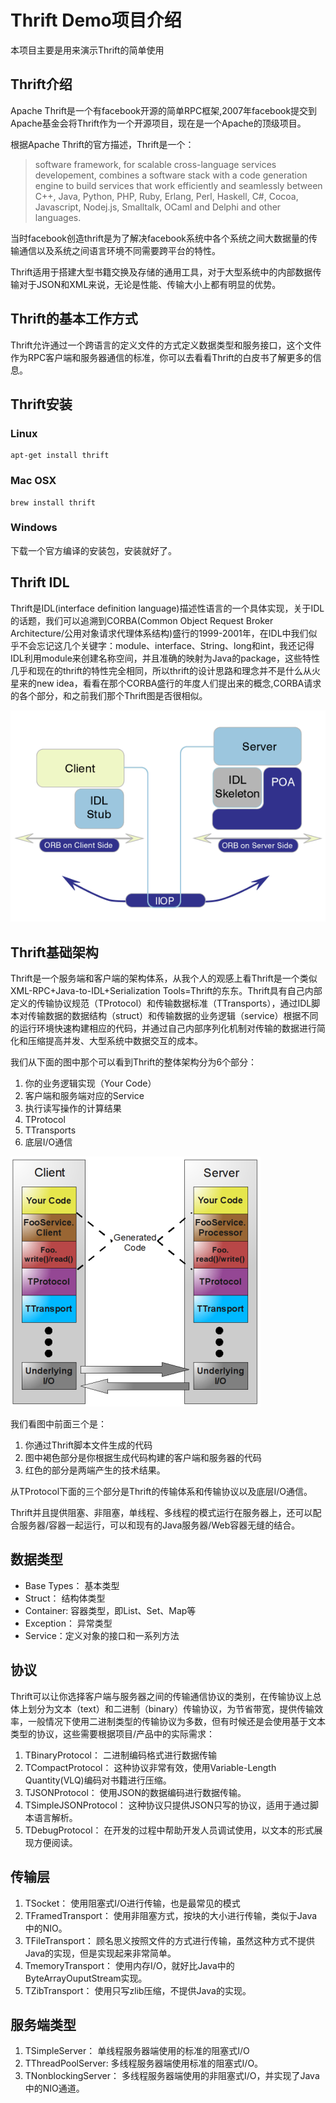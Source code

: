 # Thrift Demo项目介绍

本项目主要是用来演示Thrift的简单使用

## Thrift介绍

Apache Thrift是一个有facebook开源的简单RPC框架,2007年facebook提交到Apache基金会将Thrift作为一个开源项目，现在是一个Apache的顶级项目。


根据Apache Thrift的官方描述，Thrift是一个：

> software framework, for scalable cross-language services developement, combines a software stack with a code generation engine to build services that work efficiently and seamlessly between C++, Java, Python, PHP, Ruby, Erlang, Perl, Haskell, C#, Cocoa, Javascript, Nodej.js, Smalltalk, OCaml and Delphi and other languages.

当时facebook创造thrift是为了解决facebook系统中各个系统之间大数据量的传输通信以及系统之间语言环境不同需要跨平台的特性。

Thrift适用于搭建大型书籍交换及存储的通用工具，对于大型系统中的内部数据传输对于JSON和XML来说，无论是性能、传输大小上都有明显的优势。

## Thrift的基本工作方式

Thrift允许通过一个跨语言的定义文件的方式定义数据类型和服务接口，这个文件作为RPC客户端和服务器通信的标准，你可以去看看Thrift的白皮书了解更多的信息。


## Thrift安装

### Linux

```
apt-get install thrift
```

### Mac OSX

```
brew install thrift
```
### Windows

下载一个官方编译的安装包，安装就好了。

## Thrift IDL

Thrift是IDL(interface definition language)描述性语言的一个具体实现，关于IDL的话题，我们可以追溯到CORBA(Common Object Request Broker Architecture/公用对象请求代理体系结构)盛行的1999-2001年，在IDL中我们似乎不会忘记这几个关键字：module、interface、String、long和int，我还记得IDL利用module来创建名称空间，并且准确的映射为Java的package，这些特性几乎和现在的thrift的特性完全相同，所以thrift的设计思路和理念并不是什么从火星来的new idea，看看在那个CORBA盛行的年度人们提出来的概念,CORBA请求的各个部分，和之前我们那个Thrift图是否很相似。

![CORBA](CORBA.gif)

## Thrift基础架构

Thrift是一个服务端和客户端的架构体系，从我个人的观感上看Thrift是一个类似XML-RPC+Java-to-IDL+Serialization Tools=Thrift的东东。Thrift具有自己内部定义的传输协议规范（TProtocol）和传输数据标准（TTransports），通过IDL脚本对传输数据的数据结构（struct）和传输数据的业务逻辑（service）根据不同的运行环境快速构建相应的代码，并通过自己内部序列化机制对传输的数据进行简化和压缩提高并发、大型系统中数据交互的成本。


我们从下面的图中那个可以看到Thrift的整体架构分为6个部分：

1. 你的业务逻辑实现（Your Code）
2. 客户端和服务端对应的Service
3. 执行读写操作的计算结果
4. TProtocol
5. TTransports
6. 底层I/O通信

![thrift server and client](thrift-server-and-client.png)

我们看图中前面三个是：

1. 你通过Thrift脚本文件生成的代码
2. 图中褐色部分是你根据生成代码构建的客户端和服务器的代码
3. 红色的部分是两端产生的技术结果。

从TProtocol下面的三个部分是Thrift的传输体系和传输协议以及底层I/O通信。

Thrift并且提供阻塞、非阻塞，单线程、多线程的模式运行在服务器上，还可以配合服务器/容器一起运行，可以和现有的Java服务器/Web容器无缝的结合。

## 数据类型

* Base Types： 基本类型
* Struct： 结构体类型
* Container: 容器类型，即List、Set、Map等
* Exception： 异常类型
* Service：定义对象的接口和一系列方法

## 协议

Thrift可以让你选择客户端与服务器之间的传输通信协议的类别，在传输协议上总体上划分为文本（text）和二进制（binary）传输协议，为节省带宽，提供传输效率，一般情况下使用二进制类型的传输协议为多数，但有时候还是会使用基于文本类型的协议，这些需要根据项目/产品中的实际需求：

1. TBinaryProtocol： 二进制编码格式进行数据传输
2. TCompactProtocol： 这种协议非常有效，使用Variable-Length Quantity(VLQ)编码对书籍进行压缩。
3. TJSONProtocol： 使用JSON的数据编码进行数据传输。
4. TSimpleJSONProtocol： 这种协议只提供JSON只写的协议，适用于通过脚本语言解析。
5. TDebugProtocol： 在开发的过程中帮助开发人员调试使用，以文本的形式展现方便阅读。

## 传输层

1. TSocket： 使用阻塞式I/O进行传输，也是最常见的模式
2. TFramedTransport： 使用非阻塞方式，按块的大小进行传输，类似于Java中的NIO。
3. TFileTransport： 顾名思义按照文件的方式进行传输，虽然这种方式不提供Java的实现，但是实现起来非常简单。
4. TmemoryTransport： 使用内存I/O，就好比Java中的ByteArrayOuputStream实现。
5. TZibTransport： 使用只写zlib压缩，不提供Java的实现。

## 服务端类型

1. TSimpleServer： 单线程服务器端使用的标准的阻塞式I/O
2. TThreadPoolServer: 多线程服务器端使用标准的阻塞式I/O。
3. TNonblockingServer： 多线程服务器端使用的非阻塞式I/O，并实现了Java中的NIO通道。

